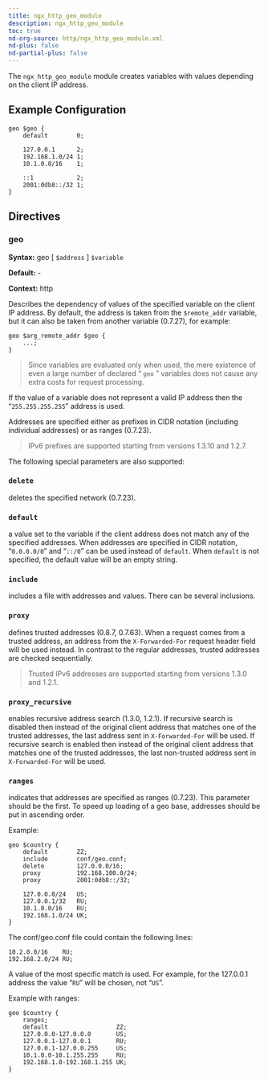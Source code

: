 ```yaml
---
title: ngx_http_geo_module
description: ngx_http_geo_module
toc: true
nd-org-source: http/ngx_http_geo_module.xml
nd-plus: false
nd-partial-plus: false
---
```



<!--
      ********************************************************************************
      🛑 WARNING: AUTOGENERATED FILE - DO NOT EDIT 🛑 This Markdown file was
      automatically generated from the source XML documentation. Any manual
      changes made directly to this file will be overwritten. To request or
      suggest changes, please edit the source XML files instead.
      https://github.com/nginx/nginx.org/tree/main/xml/en
      ********************************************************************************
      -->


The `ngx_http_geo_module` module creates variables
with values depending on the client IP address.
## Example Configuration


```nginx
geo $geo {
    default        0;

    127.0.0.1      2;
    192.168.1.0/24 1;
    10.1.0.0/16    1;

    ::1            2;
    2001:0db8::/32 1;
}

```

## Directives

### geo

**Syntax:** geo [ `$address` ] `$variable`

**Default:** -

**Context:** http


Describes the dependency of values of the specified variable
on the client IP address.
By default, the address is taken from the `$remote_addr` variable,
but it can also be taken from another variable (0.7.27), for example:

```nginx
geo $arg_remote_addr $geo {
    ...;
}

```


> Since variables are evaluated only when used, the mere existence of even a large number of declared “ `geo` ” variables does not cause any extra costs for request processing.


If the value of a variable does not represent a valid IP address
then the “`255.255.255.255`” address is used.

Addresses are specified either as prefixes in CIDR notation
(including individual addresses) or as ranges (0.7.23).

> IPv6 prefixes are supported starting from versions 1.3.10 and 1.2.7.


The following special parameters are also supported:


### ``delete``


deletes the specified network (0.7.23).



### ``default``


a value set to the variable if the client address does not
match any of the specified addresses.
When addresses are specified in CIDR notation,
“`0.0.0.0/0`” and “`::/0`”
can be used instead of `default`.
When `default` is not specified, the default
value will be an empty string.



### ``include``


includes a file with addresses and values.
There can be several inclusions.



### ``proxy``


defines trusted addresses (0.8.7, 0.7.63).
When a request comes from a trusted address,
an address from the `X-Forwarded-For` request
header field will be used instead.
In contrast to the regular addresses, trusted addresses are
checked sequentially.

> Trusted IPv6 addresses are supported starting from versions 1.3.0 and 1.2.1.




### ``proxy_recursive``


enables recursive address search (1.3.0, 1.2.1).
If recursive search is disabled then instead of the original client
address that matches one of the trusted addresses, the last
address sent in `X-Forwarded-For` will be used.
If recursive search is enabled then instead of the original client
address that matches one of the trusted addresses, the last
non-trusted address sent in `X-Forwarded-For` will be used.



### ``ranges``


indicates that addresses are specified as ranges (0.7.23).
This parameter should be the first.
To speed up loading of a geo base, addresses should be put in ascending order.




Example:

```nginx
geo $country {
    default        ZZ;
    include        conf/geo.conf;
    delete         127.0.0.0/16;
    proxy          192.168.100.0/24;
    proxy          2001:0db8::/32;

    127.0.0.0/24   US;
    127.0.0.1/32   RU;
    10.1.0.0/16    RU;
    192.168.1.0/24 UK;
}

```


The conf/geo.conf file could contain the following lines:

```nginx
10.2.0.0/16    RU;
192.168.2.0/24 RU;

```


A value of the most specific match is used.
For example, for the 127.0.0.1 address the value “`RU`”
will be chosen, not “`US`”.

Example with ranges:

```nginx
geo $country {
    ranges;
    default                   ZZ;
    127.0.0.0-127.0.0.0       US;
    127.0.0.1-127.0.0.1       RU;
    127.0.0.1-127.0.0.255     US;
    10.1.0.0-10.1.255.255     RU;
    192.168.1.0-192.168.1.255 UK;
}

```

